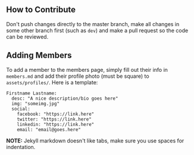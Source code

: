## How to Contribute

Don't push changes directly to the master branch, make all changes in some other branch first (such as `dev`) and make a pull request so the code can be reviewed. 

## Adding Members

To add a member to the members page, simply fill out their info in `members.md` and add their profile photo (must be square) to `assets/profiles/`. Here is a template:

```
Firstname Lastname:
  desc: "A nice description/bio goes here"
  img: "someimg.jpg"
  social:
    facebook: "https://link.here"
    twitter: "https://link.here"
    linkedin: "https://link.here"
    email: "email@goes.here"
```

**NOTE:** Jekyll markdown doesn't like tabs, make sure you use spaces for indentation.